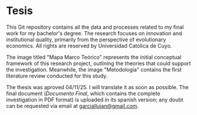 # Tesis

This Git repository contains all the data and processes related to my final work for my bachelor's degree. The research focuses on innovation and institutional quality, primarily from the perspective of evolutionary economics. All rights are reserved by Universidad Católica de Cuyo.

The image titled "Mapa Marco Teórico" represents the initial conceptual framework of this research project, outlining the theories that could support the investigation. Meanwhile, the image "Metodología" contains the first literature review conducted for this study.

The thesis was aproved 04/11/25. I will translate it as soon as possible. The final document (*Documento Final*, which contains the complete investigation in PDF format) is uploaded in its spanish version; any doubt can be requested via email at garciallujan@gmail.com.
